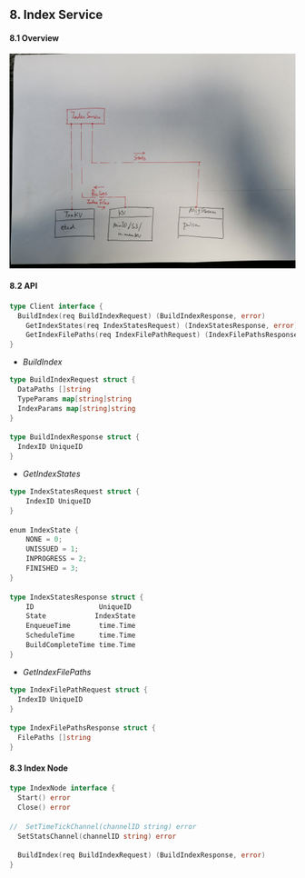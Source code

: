 

## 8. Index Service



#### 8.1 Overview

<img src="./figs/index_service.jpeg" width=700>

#### 8.2 API

```go
type Client interface {
  BuildIndex(req BuildIndexRequest) (BuildIndexResponse, error)
	GetIndexStates(req IndexStatesRequest) (IndexStatesResponse, error)
	GetIndexFilePaths(req IndexFilePathRequest) (IndexFilePathsResponse, error)
}
```



* *BuildIndex*

```go
type BuildIndexRequest struct {
  DataPaths []string
  TypeParams map[string]string
  IndexParams map[string]string
}

type BuildIndexResponse struct {
  IndexID UniqueID
}
```



* *GetIndexStates*

```go
type IndexStatesRequest struct {
	IndexID UniqueID 
}

enum IndexState {
    NONE = 0;
    UNISSUED = 1;
    INPROGRESS = 2;
    FINISHED = 3;
}

type IndexStatesResponse struct {
	ID                UniqueID
	State            IndexState
	EnqueueTime       time.Time
	ScheduleTime      time.Time
	BuildCompleteTime time.Time
}
```



* *GetIndexFilePaths*

```go
type IndexFilePathRequest struct {
  IndexID UniqueID
}

type IndexFilePathsResponse struct {
  FilePaths []string
}
```



#### 8.3 Index Node

```go
type IndexNode interface {
  Start() error
  Close() error
  
//  SetTimeTickChannel(channelID string) error
  SetStatsChannel(channelID string) error
  
  BuildIndex(req BuildIndexRequest) (BuildIndexResponse, error)
}
```


